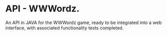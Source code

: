 # API - WWWordz.

An API in JAVA for the WWWordz game, ready to be integrated into a web interface, with associated functionality tests completed.
